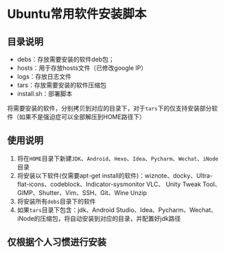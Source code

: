 # Ubuntu常用软件安装脚本

## 目录说明
- debs：存放需要安装的软件deb包；
- hosts：用于存放hosts文件（已修改google IP）
- logs：存放日志文件
- tars：存放需要安装的软件压缩包
- install.sh：部署脚本

将需要安装的软件，分别拷贝到对应的目录下，对于`tars`下的仅支持安装部分软件（如果不是强迫症可以全部解压到HOME路径下）

## 使用说明
1. 将在`HOME`目录下新建`JDK`、`Android`、`Hexo`、`Idea`、`Pycharm`、`Wechat`、`iNode`目录
2. 将安装以下软件(仅需要apt-get install的软件)：wiznote、docky、Ultra-flat-icons、codeblock、Indicator-sysmonitor VLC、 Unity Tweak Tool、GIMP、Shutter、Vim、SSH、Git、Wine Unzip
3. 将安装所有`debs`目录下的软件
4. 如果`tars`目录下包含：jdk、Android Studio、Idea、Pycharm、Wechat、iNode的压缩包，将自动安装到对应的目录，并配置好jdk路径

## 仅根据个人习惯进行安装